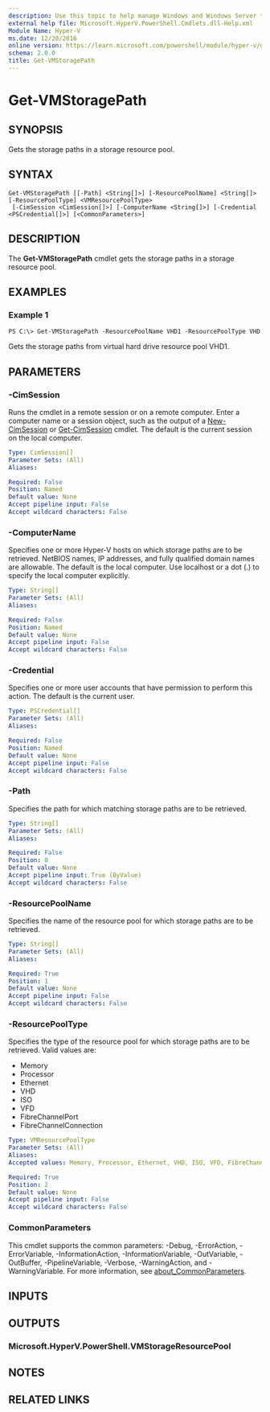 ```yaml
---
description: Use this topic to help manage Windows and Windows Server technologies with Windows PowerShell.
external help file: Microsoft.HyperV.PowerShell.Cmdlets.dll-Help.xml
Module Name: Hyper-V
ms.date: 12/20/2016
online version: https://learn.microsoft.com/powershell/module/hyper-v/get-vmstoragepath?view=windowsserver2022-ps&wt.mc_id=ps-gethelp
schema: 2.0.0
title: Get-VMStoragePath
---
```


# Get-VMStoragePath

## SYNOPSIS
Gets the storage paths in a storage resource pool.

## SYNTAX

```
Get-VMStoragePath [[-Path] <String[]>] [-ResourcePoolName] <String[]> [-ResourcePoolType] <VMResourcePoolType>
 [-CimSession <CimSession[]>] [-ComputerName <String[]>] [-Credential <PSCredential[]>] [<CommonParameters>]
```

## DESCRIPTION
The **Get-VMStoragePath** cmdlet gets the storage paths in a storage resource pool.

## EXAMPLES

### Example 1
```
PS C:\> Get-VMStoragePath -ResourcePoolName VHD1 -ResourcePoolType VHD
```

Gets the storage paths from virtual hard drive resource pool VHD1.

## PARAMETERS

### -CimSession
Runs the cmdlet in a remote session or on a remote computer.
Enter a computer name or a session object, such as the output of a [New-CimSession](https://go.microsoft.com/fwlink/p/?LinkId=227967) or [Get-CimSession](https://go.microsoft.com/fwlink/p/?LinkId=227966) cmdlet.
The default is the current session on the local computer.

```yaml
Type: CimSession[]
Parameter Sets: (All)
Aliases: 

Required: False
Position: Named
Default value: None
Accept pipeline input: False
Accept wildcard characters: False
```

### -ComputerName
Specifies one or more Hyper-V hosts on which storage paths are to be retrieved.
NetBIOS names, IP addresses, and fully qualified domain names are allowable.
The default is the local computer.
Use localhost or a dot (.) to specify the local computer explicitly.

```yaml
Type: String[]
Parameter Sets: (All)
Aliases: 

Required: False
Position: Named
Default value: None
Accept pipeline input: False
Accept wildcard characters: False
```

### -Credential
Specifies one or more user accounts that have permission to perform this action.
The default is the current user.

```yaml
Type: PSCredential[]
Parameter Sets: (All)
Aliases: 

Required: False
Position: Named
Default value: None
Accept pipeline input: False
Accept wildcard characters: False
```

### -Path
Specifies the path for which matching storage paths are to be retrieved.

```yaml
Type: String[]
Parameter Sets: (All)
Aliases: 

Required: False
Position: 0
Default value: None
Accept pipeline input: True (ByValue)
Accept wildcard characters: False
```

### -ResourcePoolName
Specifies the name of the resource pool for which storage paths are to be retrieved.

```yaml
Type: String[]
Parameter Sets: (All)
Aliases: 

Required: True
Position: 1
Default value: None
Accept pipeline input: False
Accept wildcard characters: False
```

### -ResourcePoolType
Specifies the type of the resource pool for which storage paths are to be retrieved.
Valid values are: 

- Memory
- Processor
- Ethernet
- VHD
- ISO
- VFD
- FibreChannelPort
- FibreChannelConnection

```yaml
Type: VMResourcePoolType
Parameter Sets: (All)
Aliases: 
Accepted values: Memory, Processor, Ethernet, VHD, ISO, VFD, FibreChannelPort, FibreChannelConnection, PciExpress

Required: True
Position: 2
Default value: None
Accept pipeline input: False
Accept wildcard characters: False
```

### CommonParameters
This cmdlet supports the common parameters: -Debug, -ErrorAction, -ErrorVariable, -InformationAction, -InformationVariable, -OutVariable, -OutBuffer, -PipelineVariable, -Verbose, -WarningAction, and -WarningVariable. For more information, see [about_CommonParameters](https://go.microsoft.com/fwlink/?LinkID=113216).

## INPUTS

## OUTPUTS

### Microsoft.HyperV.PowerShell.VMStorageResourcePool

## NOTES

## RELATED LINKS

